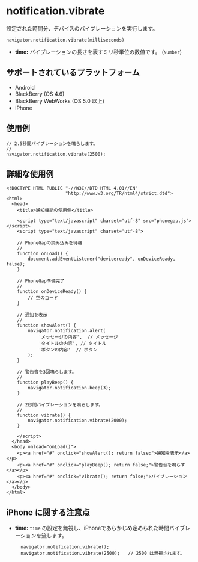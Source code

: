 notification.vibrate
====================

設定された時間分、デバイスのバイブレーションを実行します。

    navigator.notification.vibrate(milliseconds)

- __time:__ バイブレーションの長さを表すミリ秒単位の数値です。 (`Number`)

サポートされているプラットフォーム
-------------------

- Android
- BlackBerry (OS 4.6)
- BlackBerry WebWorks (OS 5.0 以上)
- iPhone

使用例
-------------

    // 2.5秒間バイブレーションを鳴らします。
    //
    navigator.notification.vibrate(2500);

詳細な使用例
------------
    
    <!DOCTYPE HTML PUBLIC "-//W3C//DTD HTML 4.01//EN"
                          "http://www.w3.org/TR/html4/strict.dtd">
    <html>
      <head>
        <title>通知機能の使用例</title>

        <script type="text/javascript" charset="utf-8" src="phonegap.js"></script>
        <script type="text/javascript" charset="utf-8">

        // PhoneGapの読み込みを待機
        //
        function onLoad() {
            document.addEventListener("deviceready", onDeviceReady, false);
        }

        // PhoneGap準備完了
        //
        function onDeviceReady() {
            // 空のコード
        }
    
        // 通知を表示
        //
        function showAlert() {
		    navigator.notification.alert(
		        'メッセージの内容',  // メッセージ
		        'タイトルの内容', // タイトル
		        'ボタンの内容'  // ボタン
		    );
        }
    
        // 警告音を3回鳴らします。
        //
        function playBeep() {
            navigator.notification.beep(3);
        }
    
        // 2秒間バイブレーションを鳴らします。
        //
        function vibrate() {
            navigator.notification.vibrate(2000);
        }

        </script>
      </head>
      <body onload="onLoad()">
        <p><a href="#" onclick="showAlert(); return false;">通知を表示</a></p>
        <p><a href="#" onclick="playBeep(); return false;">警告音を鳴らす</a></p>
        <p><a href="#" onclick="vibrate(); return false;">バイブレーション</a></p>
      </body>
    </html>

iPhone に関する注意点
-------------

- __time:__ `time` の設定を無視し、iPhoneであらかじめ定められた時間バイブレーションを流します。

        navigator.notification.vibrate();
        navigator.notification.vibrate(2500);   // 2500 は無視されます。
